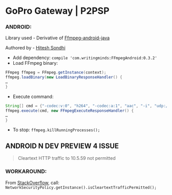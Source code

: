 
# GoPro Gateway | P2PSP

### ANDROID:
Library used - Derivative of [Ffmpeg-android-java](https://github.com/WritingMinds/ffmpeg-android-java) 

Authored by - [Hitesh Sondhi](https://github.com/hiteshsondhi88)

- Add dependency: `compile 'com.writingminds:FFmpegAndroid:0.3.2'`
- Load FFmpeg binary:
```java
FFmpeg ffmpeg = FFmpeg.getInstance(context);
ffmpeg.loadBinary(new LoadBinaryResponseHandler() {
…
}
```
- Execute command:
```java
String[] cmd = {"-codec:v:0", "h264", "-codec:a:1", "aac", "-i", "udp://:8554", "/storage/emulated/0/output.mp4"};
ffmpeg.execute(cmd, new FFmpegExecuteResponseHandler() {
…
}
```
- To stop:
`ffmpeg.killRunningProcesses();`

## ANDROID N DEV PREVIEW 4 ISSUE
> Cleartext HTTP traffic to 10.5.59 not permitted

### WORKAROUND:
From [StackOverflow](http://stackoverflow.com/questions/37866619/cleartext-http-traffic-to-myserver-com-not-permitted-on-android-n-preview), call:
`NetworkSecurityPolicy.getInstance().isCleartextTrafficPermitted();`
